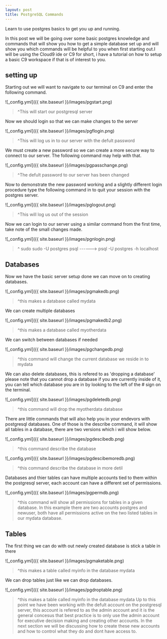 ```yaml
---
layout: post
title: PostgreSQL Commands
---
```


Learn to use postgres basics to get you up and running.



In this post we will be going over some basic postgres knowledge and commands that will show you how to get a simple database set up and will show you which commands will be helpful to you when first starting out.I will be using the Cloud9 ide or C9 for short, i have a tutorial on how to setup a basic C9 workspace if that is of interest to you.

## setting up

Starting out we will want to navigate to our terminal on C9 and enter the following command.

![_config.yml]({{ site.baseurl }}/images/pgstart.png)

>^This will start our postgresql server

Now we should login so that we can make changes to the server

![_config.yml]({{ site.baseurl }}/images/pgflogin.png)

>^This will log us in to our server with the defult password

We must create a new password so we can create a more secure way to connect to our server. The following command may help with that.

![_config.yml]({{ site.baseurl }}/images/pgpasschange.png)

>^The defult password to our server has been changed

Now to demonstrate the new password working and a slightly different login procedure type the following command in to quit your session with the postgres server.

![_config.yml]({{ site.baseurl }}/images/pglogout.png)

>^This will log us out of the session

Now we can login to our server using a similar command from the first time, take note of the small changes made.

![_config.yml]({{ site.baseurl }}/images/pgnlogin.png)

>^ sudo sudo -U postgres psql  ------> psql -U postgres -h localhost

## Databases

Now we have the basic server setup done we can move on to creating databases.

![_config.yml]({{ site.baseurl }}/images/pgmakedb.png)

>^this makes a database called mydata

We can create multiple databases

![_config.yml]({{ site.baseurl }}/images/pgmakedb2.png)

>^this makes a database called myotherdata

We can switch between databases if needed

![_config.yml]({{ site.baseurl }}/images/pgchangedb.png)

>^this command will change the current database we reside in to mydata

We can also delete databases, this is refered to as 'dropping a database'
please note that you cannot drop a database if you are currently inside of it, 
you can tell which database you are in by looking to the left of the # sign on the terminal.

![_config.yml]({{ site.baseurl }}/images/pgdeletedb.png)

>^this command will drop the myotherdata database

There are little commands that will also help you in your endevors with postgresql databases.
One of those is the describe command, it will show all tables in a database, there are two versions which i will show below.

![_config.yml]({{ site.baseurl }}/images/pgdescibedb.png)

>^this command describe the database

![_config.yml]({{ site.baseurl }}/images/pgdescibemoredb.png)

>^this command describe the database in more detil

Databases and thier tables can have multiple accounts tied to them within the postgresql server, 
each account can have a different set of permissions. 

![_config.yml]({{ site.baseurl }}/images/pgpermdb.png)

>^this command will show all permissions for tables in a given database. In this example there are two accounts postgres and newuser, both have all permissions active on the two listed tables in our mydata database.

## Tables
The first thing we can do with out newly created database is stick a table in there

![_config.yml]({{ site.baseurl }}/images/pgmaketable.png)

>^this makes a table called myinfo in the database mydata

We can drop tables just like we can drop databases.

![_config.yml]({{ site.baseurl }}/images/pgdroptable.png)

>^this makes a table called myinfo in the database mydata
Up to this point we have been working with the defult account on the postgresql server, this account is refered to as the admin account and it is the general concesus that best practice is to only use the admin account for executive decision making and creating other accounts. In the next section we will be discussing how to create these new accounts and how to control what they do and dont have access to.

